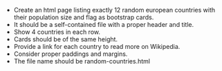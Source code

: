 - Create an html page listing exactly 12 random european countries with their population size and flag as bootstrap cards. 
- It should be a self-contained file with a proper header and title. 
- Show 4 countries in each row.
- Cards should be of the same height.
- Provide a link for each country to read more on Wikipedia.
- Consider proper paddings and margins.
- The file name should be random-countries.html